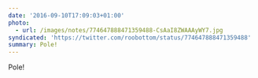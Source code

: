 ```yaml
---
date: '2016-09-10T17:09:03+01:00'
photo:
  - url: /images/notes/774647888471359488-CsAaI8ZWAAAyWY7.jpg
syndicated: 'https://twitter.com/roobottom/status/774647888471359488'
summary: Pole!
---
```

Pole! 
